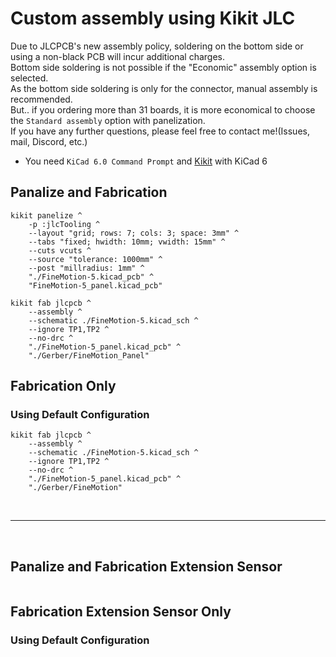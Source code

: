 # Custom assembly using Kikit JLC

Due to JLCPCB's new assembly policy, soldering on the bottom side or using a non-black PCB will incur additional charges.   
Bottom side soldering is not possible if the "Economic" assembly option is selected.   
As the bottom side soldering is only for the connector, manual assembly is recommended.  
But.. if you ordering more than 31 boards, it is more economical to choose the `Standard assembly` option with panelization.  
If you have any further questions, please feel free to contact me!(Issues, mail, Discord, etc.)  

- You need `KiCad 6.0 Command Prompt` and [Kikit](https://github.com/yaqwsx/KiKit) with KiCad 6

## Panalize and Fabrication
```batch
kikit panelize ^
    -p :jlcTooling ^
    --layout "grid; rows: 7; cols: 3; space: 3mm" ^
    --tabs "fixed; hwidth: 10mm; vwidth: 15mm" ^
    --cuts vcuts ^
    --source "tolerance: 1000mm" ^
    --post "millradius: 1mm" ^
    "./FineMotion-5.kicad_pcb" ^
    "FineMotion-5_panel.kicad_pcb"

kikit fab jlcpcb ^
    --assembly ^
    --schematic ./FineMotion-5.kicad_sch ^
    --ignore TP1,TP2 ^
    --no-drc ^
    "./FineMotion-5_panel.kicad_pcb" ^
    "./Gerber/FineMotion_Panel"
```

## Fabrication Only

### Using Default Configuration
```batch
kikit fab jlcpcb ^
    --assembly ^
    --schematic ./FineMotion-5.kicad_sch ^
    --ignore TP1,TP2 ^
    --no-drc ^
    "./FineMotion-5_panel.kicad_pcb" ^
    "./Gerber/FineMotion"
```

<br><hr><br>   

## Panalize and Fabrication Extension Sensor
```batch
```

## Fabrication Extension Sensor Only

### Using Default Configuration
```batch
```


